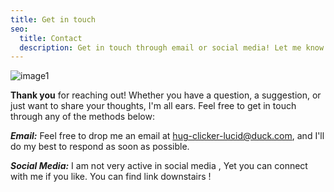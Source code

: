 ```yaml
---
title: Get in touch
seo:
  title: Contact
  description: Get in touch through email or social media! Let me know how I can help.
---
```


![image1](/call-icon.png)

**Thank you** for reaching out! Whether you have a question, a suggestion, or just want to share your thoughts, I'm all ears. Feel free to get in touch through any of the methods below:

**_Email:_**
Feel free to drop me an email at [hug-clicker-lucid@duck.com](mailto:hug-clicker-lucid@duck.com), and I'll do my best to respond as soon as possible.

**_Social Media:_**
I am not very active in social media , Yet you can connect with me if you like. You can find link downstairs !
